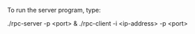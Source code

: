 To run the server program, type:

./rpc-server -p &lt;port&gt; & ./rpc-client -i &lt;ip-address&gt; -p &lt;port&gt;
